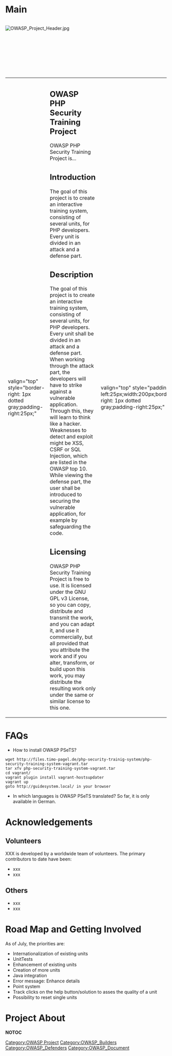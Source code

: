 # Main

<div style="width:100%;height:160px;border:0,margin:0;overflow: hidden;">

![OWASP_Project_Header.jpg](OWASP_Project_Header.jpg
"OWASP_Project_Header.jpg")

</div>

<table>
<tbody>
<tr class="odd">
<td><p>valign="top" style="border-right: 1px dotted gray;padding-right:25px;"</p></td>
<td><h2 id="owasp_php_security_training_project">OWASP PHP Security Training Project</h2>
<p>OWASP PHP Security Training Project is...</p>
<h2 id="introduction">Introduction</h2>
<p>The goal of this project is to create an interactive training system, consisting of several units, for PHP developers. Every unit is divided in an attack and a defense part.</p>
<h2 id="description">Description</h2>
<p>The goal of this project is to create an interactive training system, consisting of several units, for PHP developers. Every unit shall be divided in an attack and a defense part. When working through the attack part, the developers will have to strike against a vulnerable application. Through this, they will learn to think like a hacker. Weaknesses to detect and exploit might be XSS, CSRF or SQL Injection, which are listed in the OWASP top 10. While viewing the defense part, the user shall be introduced to securing the vulnerable application, for example by safeguarding the code.</p>
<h2 id="licensing">Licensing</h2>
<p>OWASP PHP Security Training Project is free to use. It is licensed under the GNU GPL v3 License, so you can copy, distribute and transmit the work, and you can adapt it, and use it commercially, but all provided that you attribute the work and if you alter, transform, or build upon this work, you may distribute the resulting work only under the same or similar license to this one.</p></td>
<td><p>valign="top" style="padding-left:25px;width:200px;border-right: 1px dotted gray;padding-right:25px;"</p></td>
<td><h2 id="what_is_php_security_training">What is PHP Security Training</h2>
<p>OWASP PHP Security Training Project provides:</p>
<ul>
<li>VirtualBox-Machine</li>
<li>Debian Package</li>
</ul>
<h2 id="informations">Informations</h2>
<p>Paper: <a href="http://files.timo-pagel.de/php-security-trainig-system/paper.pdf">http://files.timo-pagel.de/php-security-trainig-system/paper.pdf</a> Poster: <a href="http://files.timo-pagel.de/php-security-trainig-system/poster2.pdf">http://files.timo-pagel.de/php-security-trainig-system/poster2.pdf</a> Presentation: <a href="http://files.timo-pagel.de/vortraege/security/phpug_php_security_training_system.pdf">http://files.timo-pagel.de/vortraege/security/phpug_php_security_training_system.pdf</a> (German)</p>
<h2 id="project_leader">Project Leader</h2>
<p><a href="mailto:timo.pagel@owasp.org">Timo Pagel</a></p>
<h2 id="related_projects">Related Projects</h2>
<h2 id="ohloh">Ohloh</h2></td>
<td><p>valign="top" style="padding-left:25px;width:200px;"</p></td>
<td><h2 id="quick_download">Quick Download</h2>
<ul>
<li><a href="http://files.timo-pagel.de/php-security-trainig-system/">http://files.timo-pagel.de/php-security-trainig-system/</a></li>
</ul>
<h2 id="source_code">Source Code</h2>
<ul>
<li><a href="https://bitbucket.org/tpagel/php-security-training-system">https://bitbucket.org/tpagel/php-security-training-system</a></li>
</ul>
<h2 id="email_list">Email List</h2>
<p><a href="https://lists.owasp.org/mailman/listinfo/owasp_php_security_training_project">Sign up</a></p>
<h2 id="news_and_events">News and Events</h2>
<ul>
<li>[21 Jan 2015] Poster and Paper is available.</li>
</ul>
<h2 id="in_print">In Print</h2>
<h2 id="classifications">Classifications</h2>
<table>
<tbody>
<tr class="odd">
<td><p>align="center" valign="top" width="50%" rowspan="2"</p></td>
<td><figure>
<img src="New_projects.png" title="New_projects.png" alt="New_projects.png" width="100" /><figcaption>New_projects.png</figcaption>
</figure></td>
<td><p>align="center" valign="top" width="50%"</p></td>
<td><figure>
<img src="Owasp-builders-small.png" title="Owasp-builders-small.png" alt="Owasp-builders-small.png" /><figcaption>Owasp-builders-small.png</figcaption>
</figure></td>
</tr>
<tr class="even">
<td><p>align="center" valign="top" width="50%"</p></td>
<td><figure>
<img src="Owasp-defenders-small.png" title="Owasp-defenders-small.png" alt="Owasp-defenders-small.png" /><figcaption>Owasp-defenders-small.png</figcaption>
</figure></td>
<td></td>
<td></td>
</tr>
<tr class="odd">
<td><p>colspan="2" align="center"</p></td>
<td><figure>
<img src="Cc-button-y-sa-small.png" title="Cc-button-y-sa-small.png" alt="Cc-button-y-sa-small.png" /><figcaption>Cc-button-y-sa-small.png</figcaption>
</figure></td>
<td></td>
<td></td>
</tr>
<tr class="even">
<td><p>colspan="2" align="center"</p></td>
<td><figure>
<img src="Project_Type_Files_CODE.jpg" title="Project_Type_Files_CODE.jpg" alt="Project_Type_Files_CODE.jpg" /><figcaption>Project_Type_Files_CODE.jpg</figcaption>
</figure></td>
<td></td>
<td></td>
</tr>
</tbody>
</table></td>
</tr>
</tbody>
</table>

# FAQs

  - How to install OWASP PSeTS?

<!-- end list -->

    wget http://files.timo-pagel.de/php-security-trainig-system/php-security-training-system-vagrant.tar
    tar xfv php-security-training-system-vagrant.tar
    cd vagrant/
    vagrant plugin install vagrant-hostsupdater
    vagrant up
    goto http://guidesystem.local/ in your browser

  - In which languages is OWASP PSeTS translated?
    So far, it is only available in German.

# Acknowledgements

## Volunteers

XXX is developed by a worldwide team of volunteers. The primary
contributors to date have been:

  - xxx
  - xxx

## Others

  - xxx
  - xxx

# Road Map and Getting Involved

As of July, the priorities are:

  - Internationalization of existing units
  - UnitTests
  - Enhancement of existing units
  - Creation of more units
  - Java integration
  - Error message: Enhance details
  - Point system
  - Track clicks on the help button/solution to asses the quality of a
    unit
  - Possibility to reset single units

# Project About

__NOTOC__ <headertabs />

[Category:OWASP Project](Category:OWASP_Project "wikilink")
[Category:OWASP_Builders](Category:OWASP_Builders "wikilink")
[Category:OWASP_Defenders](Category:OWASP_Defenders "wikilink")
[Category:OWASP_Document](Category:OWASP_Document "wikilink")